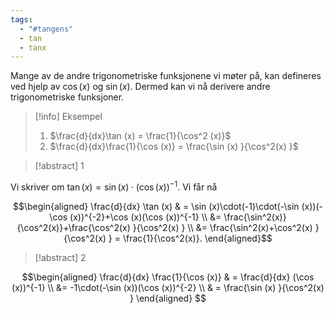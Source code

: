 ```yaml
---
tags:
  - "#tangens"
  - tan
  - tanx
---
```

Mange av de andre trigonometriske funksjonene vi møter på, kan defineres ved hjelp av $\cos (x)$ og $\sin (x)$. Dermed kan vi nå derivere andre trigonometriske funksjoner. 

> [!info] Eksempel 
> 1. $\frac{d}{dx}\tan (x) = \frac{1}{\cos^2 (x)}$
> 2. $\frac{d}{dx}\frac{1}{\cos (x)} = \frac{\sin (x) }{\cos^2(x) }$

> [!abstract] 1

Vi skriver om $\tan (x)=\sin (x)\cdot(\cos (x))^{-1}$. Vi får nå

$$\begin{aligned} \frac{d}{dx} \tan (x) & = \sin (x)\cdot(-1)\cdot(-\sin (x))(-\cos (x))^{-2}+\cos (x)(\cos (x))^{-1}  \\ &= \frac{\sin^2(x)}{\cos^2(x)}+\frac{\cos^2(x) }{\cos^2(x) } \\ &= \frac{\sin^2(x)+\cos^2(x) }{\cos^2(x) } = \frac{1}{\cos^2(x)}. \end{aligned}$$ 

> [!abstract] 2

$$\begin{aligned}   \frac{d}{dx} \frac{1}{\cos (x)}   & = \frac{d}{dx} (\cos (x))^{-1} \\   &= -1\cdot(-\sin (x))(\cos (x))^{-2} \\   & = \frac{\sin (x) }{\cos^2(x) } \end{aligned} $$